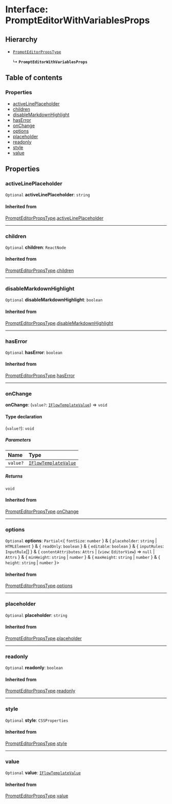 # Interface: PromptEditorWithVariablesProps

## Hierarchy

* [`PromptEditorPropsType`](/en/auto-docs/form-materials/interfaces/PromptEditorPropsType.md)

  ↳ **`PromptEditorWithVariablesProps`**

## Table of contents

### Properties

* [activeLinePlaceholder](/en/auto-docs/form-materials/interfaces/PromptEditorWithVariablesProps.md#activelineplaceholder)
* [children](/en/auto-docs/form-materials/interfaces/PromptEditorWithVariablesProps.md#children)
* [disableMarkdownHighlight](/en/auto-docs/form-materials/interfaces/PromptEditorWithVariablesProps.md#disablemarkdownhighlight)
* [hasError](/en/auto-docs/form-materials/interfaces/PromptEditorWithVariablesProps.md#haserror)
* [onChange](/en/auto-docs/form-materials/interfaces/PromptEditorWithVariablesProps.md#onchange)
* [options](/en/auto-docs/form-materials/interfaces/PromptEditorWithVariablesProps.md#options)
* [placeholder](/en/auto-docs/form-materials/interfaces/PromptEditorWithVariablesProps.md#placeholder)
* [readonly](/en/auto-docs/form-materials/interfaces/PromptEditorWithVariablesProps.md#readonly)
* [style](/en/auto-docs/form-materials/interfaces/PromptEditorWithVariablesProps.md#style)
* [value](/en/auto-docs/form-materials/interfaces/PromptEditorWithVariablesProps.md#value)

## Properties

### activeLinePlaceholder

`Optional` **activeLinePlaceholder**: `string`

#### Inherited from

[PromptEditorPropsType](/en/auto-docs/form-materials/interfaces/PromptEditorPropsType.md).[activeLinePlaceholder](/en/auto-docs/form-materials/interfaces/PromptEditorPropsType.md#activelineplaceholder)

***

### children

`Optional` **children**: `ReactNode`

#### Inherited from

[PromptEditorPropsType](/en/auto-docs/form-materials/interfaces/PromptEditorPropsType.md).[children](/en/auto-docs/form-materials/interfaces/PromptEditorPropsType.md#children)

***

### disableMarkdownHighlight

`Optional` **disableMarkdownHighlight**: `boolean`

#### Inherited from

[PromptEditorPropsType](/en/auto-docs/form-materials/interfaces/PromptEditorPropsType.md).[disableMarkdownHighlight](/en/auto-docs/form-materials/interfaces/PromptEditorPropsType.md#disablemarkdownhighlight)

***

### hasError

`Optional` **hasError**: `boolean`

#### Inherited from

[PromptEditorPropsType](/en/auto-docs/form-materials/interfaces/PromptEditorPropsType.md).[hasError](/en/auto-docs/form-materials/interfaces/PromptEditorPropsType.md#haserror)

***

### onChange

**onChange**: (`value?`: [`IFlowTemplateValue`](/en/auto-docs/form-materials/interfaces/IFlowTemplateValue.md)) => `void`

#### Type declaration

(`value?`): `void`

##### Parameters

| Name | Type |
| :------ | :------ |
| `value?` | [`IFlowTemplateValue`](/en/auto-docs/form-materials/interfaces/IFlowTemplateValue.md) |

##### Returns

`void`

#### Inherited from

[PromptEditorPropsType](/en/auto-docs/form-materials/interfaces/PromptEditorPropsType.md).[onChange](/en/auto-docs/form-materials/interfaces/PromptEditorPropsType.md#onchange)

***

### options

`Optional` **options**: `Partial`<{ `fontSize`: `number`  } & { `placeholder`: `string` | `HTMLElement`  } & { `readOnly`: `boolean`  } & { `editable`: `boolean`  } & { `inputRules`: `InputRule`\[]  } & { `contentAttributes`: `Attrs` | (`view`: `EditorView`) => `null` | `Attrs`  } & { `minHeight`: `string` | `number`  } & { `maxHeight`: `string` | `number`  } & { `height`: `string` | `number`  }>

#### Inherited from

[PromptEditorPropsType](/en/auto-docs/form-materials/interfaces/PromptEditorPropsType.md).[options](/en/auto-docs/form-materials/interfaces/PromptEditorPropsType.md#options)

***

### placeholder

`Optional` **placeholder**: `string`

#### Inherited from

[PromptEditorPropsType](/en/auto-docs/form-materials/interfaces/PromptEditorPropsType.md).[placeholder](/en/auto-docs/form-materials/interfaces/PromptEditorPropsType.md#placeholder)

***

### readonly

`Optional` **readonly**: `boolean`

#### Inherited from

[PromptEditorPropsType](/en/auto-docs/form-materials/interfaces/PromptEditorPropsType.md).[readonly](/en/auto-docs/form-materials/interfaces/PromptEditorPropsType.md#readonly)

***

### style

`Optional` **style**: `CSSProperties`

#### Inherited from

[PromptEditorPropsType](/en/auto-docs/form-materials/interfaces/PromptEditorPropsType.md).[style](/en/auto-docs/form-materials/interfaces/PromptEditorPropsType.md#style)

***

### value

`Optional` **value**: [`IFlowTemplateValue`](/en/auto-docs/form-materials/interfaces/IFlowTemplateValue.md)

#### Inherited from

[PromptEditorPropsType](/en/auto-docs/form-materials/interfaces/PromptEditorPropsType.md).[value](/en/auto-docs/form-materials/interfaces/PromptEditorPropsType.md#value)
